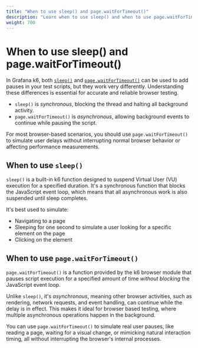 ```yaml
---
title: "When to use sleep() and page.waitForTimeout()"
description: "Learn when to use sleep() and when to use page.waitForTimeout() in k6 browser tests to ensure accurate and realistic user simulation."
weight: 700
---
```


# When to use sleep() and page.waitForTimeout()

In Grafana k6, both [`sleep()`](https://grafana.com/docs/k6/<K6_VERSION>/javascript-api/k6/sleep/) and [`page.waitForTimeout()`](https://grafana.com/docs/k6/<K6_VERSION>/javascript-api/k6-browser/page/waitfortimeout/) can be used to add pauses in your test scripts, but they work very differently. Understanding these differences is essential for accurate and reliable browser testing.  

- `sleep()` is _synchronous_, blocking the thread and halting all background activity.
- `page.waitForTimeout()` is _asynchronous_, allowing background events to continue while pausing the script.

For most browser-based scenarios, you should use `page.waitForTimeout()` to simulate user delays without interrupting normal browser behavior or affecting performance measurements.

## When to use `sleep()`

`sleep()` is a built-in k6 function designed to suspend Virtual User (VU) execution for a specified duration. It's a synchronous function that blocks the JavaScript event loop, which means that all asynchronous work is also suspended until sleep completes.

It's best used to simulate:

- Navigating to a page  
- Sleeping for one second to simulate a user looking for a specific element on the page  
- Clicking on the element

## When to use `page.waitForTimeout()`

`page.waitForTimeout()` is a function provided by the k6 browser module that pauses script execution for a specified amount of time _without blocking_ the JavaScript event loop.  

Unlike `sleep()`, it's _asynchronous_, meaning other browser activities, such as rendering, network requests, and event handling, can continue while the delay is in effect. This makes it ideal for browser based testing, where multiple asynchronous operations happen in the background.

You can use `page.waitForTimeout()` to simulate real user pauses, like reading a page, waiting for a visual change, or mimicking natural interaction timing, all without interrupting the browser's internal processes.

